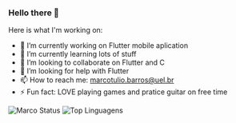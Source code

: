 ### Hello there 👋

Here is what I'm working on: 

- 🔭 I’m currently working on Flutter mobile aplication
- 🌱 I’m currently learning lots of stuff
- 👯 I’m looking to collaborate on Flutter and C
- 🤔 I’m looking for help with Flutter
- 📫 How to reach me: marcotulio.barros@uel.br
- ⚡ Fun fact: LOVE playing games and pratice guitar on free time

![Marco Status](https://github-readme-stats.vercel.app/api?username=marcotuiio&show_icons=true)            ![Top Linguagens](https://github-readme-stats.vercel.app/api/top-langs/?username=marcotuiio&layout=compact)

